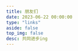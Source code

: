 ```yaml
---
title: 朋友们
date: 2023-06-22 00:00:00
type: "links"
aside: false
top_img: false
desc: 共同进步ing
---
```

